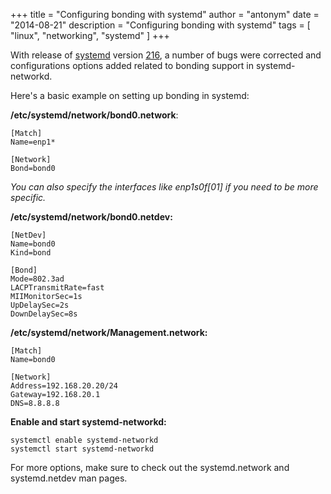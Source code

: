 +++
title = "Configuring bonding with systemd"
author = "antonym"
date = "2014-08-21"
description = "Configuring bonding with systemd"
tags = [
    "linux",
    "networking",
    "systemd"
]
+++

With release of [systemd][1] version [216][2], a number of bugs were corrected and configurations options added related to bonding support in systemd-networkd.

Here's a basic example on setting up bonding in systemd:

**/etc/systemd/network/bond0.network**:

    [Match]
    Name=enp1*
    
    [Network]
    Bond=bond0
    

_You can also specify the interfaces like enp1s0f[01] if you need to be more specific._

**/etc/systemd/network/bond0.netdev:**

    [NetDev]
    Name=bond0
    Kind=bond
    
    [Bond]
    Mode=802.3ad
    LACPTransmitRate=fast
    MIIMonitorSec=1s
    UpDelaySec=2s
    DownDelaySec=8s
    

**/etc/systemd/network/Management.network:**

    [Match]
    Name=bond0
    
    [Network]
    Address=192.168.20.20/24
    Gateway=192.168.20.1
    DNS=8.8.8.8
    

**Enable and start systemd-networkd:**

    systemctl enable systemd-networkd
    systemctl start systemd-networkd
    

For more options, make sure to check out the systemd.network and systemd.netdev man pages.

 [1]: http://www.freedesktop.org/wiki/Software/systemd/
 [2]: http://lists.freedesktop.org/archives/systemd-devel/2014-August/022295.html